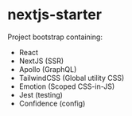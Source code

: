 # nextjs-starter

Project bootstrap containing:

-   React
-   NextJS (SSR)
-   Apollo (GraphQL)
-   TailwindCSS (Global utility CSS)
-   Emotion (Scoped CSS-in-JS)
-   Jest (testing)
-   Confidence (config)
